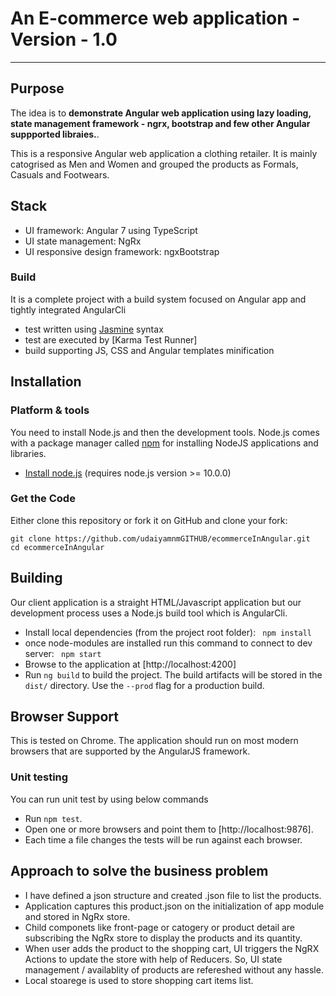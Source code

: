 # An E-commerce web application - Version - 1.0

***

## Purpose

The idea is to **demonstrate Angular web application using lazy loading, state management framework - ngrx, bootstrap and few other Angular suppported libraies.**. 

This is a responsive Angular web application a clothing retailer. It is mainly catogrised as Men and Women and grouped the products as Formals, Casuals and Footwears.

## Stack

* UI framework: Angular 7 using TypeScript
* UI state management: NgRx 
* UI responsive design framework: ngxBootstrap

### Build

It is a complete project with a build system focused on Angular app and tightly integrated AngularCli
* test written using [Jasmine](http://jasmine.github.io/) syntax
* test are executed by [Karma Test Runner]
* build supporting JS, CSS and Angular templates minification

## Installation

### Platform & tools

You need to install Node.js and then the development tools. Node.js comes with a package manager called [npm](http://npmjs.org) for installing NodeJS applications and libraries.
* [Install node.js](http://nodejs.org/download/) (requires node.js version >= 10.0.0)

### Get the Code

Either clone this repository or fork it on GitHub and clone your fork:

```
git clone https://github.com/udaiyamnmGITHUB/ecommerceInAngular.git
cd ecommerceInAngular
```

## Building
Our client application is a straight HTML/Javascript application but our development process uses a Node.js build tool
which is AngularCli. 

* Install local dependencies (from the project root folder):  ` npm install`
* once node-modules are installed run this command to connect to dev server:  ` npm start`
* Browse to the application at [http://localhost:4200]
* Run `ng build` to build the project. The build artifacts will be stored in the `dist/` directory. Use the `--prod` flag for a production build.


## Browser Support
This is tested on Chrome. 
The application should run on most modern browsers that are supported by the AngularJS framework.

### Unit testing
You can run unit test by using below commands

* Run `npm test`.
* Open one or more browsers and point them to [http://localhost:9876].
* Each time a file changes the tests will be run against each browser.


## Approach to solve the business problem

* I have defined a  json structure and created .json file to list the products. 
* Application captures this product.json on the initialization of app module and stored in NgRx store.
* Child componets like front-page or catogery or product detail are subscribing the NgRx store to display the products and its quantity.
* When user adds the product to the shopping cart, UI triggers the NgRX Actions to update the store with help of Reducers. So, UI state management / availablity of products are refereshed without any hassle. 
* Local stoarege is used to store shopping cart items list.
